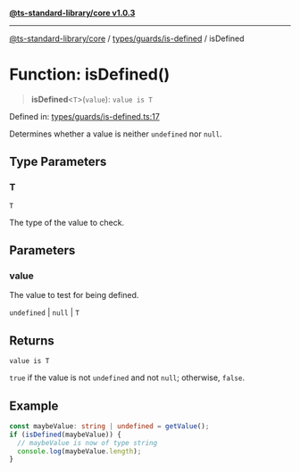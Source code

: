 [**@ts-standard-library/core v1.0.3**](../../../../README.md)

***

[@ts-standard-library/core](../../../../modules.md) / [types/guards/is-defined](../README.md) / isDefined

# Function: isDefined()

> **isDefined**\<`T`\>(`value`): `value is T`

Defined in: [types/guards/is-defined.ts:17](https://github.com/gabaudette/ts-stdlib/blob/be448e6a9d9c20c6c2f27f6550ce4e65fc8c9b89/packages/core/src/types/guards/is-defined.ts#L17)

Determines whether a value is neither `undefined` nor `null`.

## Type Parameters

### T

`T`

The type of the value to check.

## Parameters

### value

The value to test for being defined.

`undefined` | `null` | `T`

## Returns

`value is T`

`true` if the value is not `undefined` and not `null`; otherwise, `false`.

## Example

```typescript
const maybeValue: string | undefined = getValue();
if (isDefined(maybeValue)) {
  // maybeValue is now of type string
  console.log(maybeValue.length);
}
```

